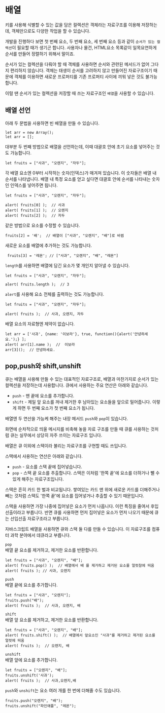 # 배열
키를 사용해 식별할 수 있는 값을 담은 컬렉션은 객체라는 자료구조를 이용해 저장하는데, 객체만으로도 다양한 작업을 할 수 있습니다.   
   
개발을 진행하다 보면 첫 번째 요소, 두 번째 요소, 세 번째 요소 등과 같이 `순서가 있는 컬렉션`이 필요할 때가 생기곤 합니다. 사용자나 물건, HTML요소 목록같이 일목요연하게 순서를 만들어 정렬하기 위해서 말이죠.   
   
순서가 있는 컬렉션을 다뤄야 할 때 객체를 사용하면 순서와 관련된 메서드가 없어 그다지 편리하지 않습니다. 객체는 태생이 순서를 고려하지 않고 만들어진 자료구조이기 때문에 객체를 이용하면 새로운 프로퍼티를 기존 프로퍼티 사이에 끼워 넣은 것도 불가능합니다.   
   
이럴 땐 순서가 있는 컬렉션을 저장할 때 쓰는 자료구조인 `배열`을 사용할 수 있습니다.


## 배열 선언
아래 두 문법을 사용하면 빈 배열을 만들 수 있습니다.
```
let arr = new Array();
let arr = [];
```
대부분 두 번째 방법으로 배열을 선언하는데, 이때 대괄호 안에 초기 요소를 넣어주는 것도 가능합니다.
```
let fruits = ["사과", "오렌지", "자두"];
```
각 배열 요소엔 0부터 시작하는 숫자(인덱스)가 매겨져 있습니다. 이 숫자들은 배열 내 순서를 나타냅니다. 배열 내 특정 요소를 얻고 싶다면 대괄호 안에 순서를 나타내는 숫자인 인덱스를 넣어주면 됩니다.
```
let fruits = ["사과", "오렌지", "자두"];

alert( fruits[0] );  // 사과
alert( fruits[1] );  // 오렌지
alert( fruits[2] );  // 자두
```
같은 방법으로 요소를 수정할 수 있습니다.
```
fruits[2] = '배';  // 배열이 ["사과", "오렌지", "배"]로 바뀜
```
새로운 요소를 배열에 추가하는 것도 가능합니다.
```
 fruits[3] = '레몬'; // ["사과", "오렌지", "배", "레몬"]
```
`length`를 사용하면 배열에 담긴 요소가 몇 개인지 알아낼 수 있습니다.
```
let fruits = ["사과", "오렌지", "자두"];

alert( fruits.length );  // 3
```
`alert`를 사용해 요소 전체를 출력하는 것도 가능합니다.
```
let fruits = ["사과", "오렌지", "자두"];

alert( fruits );  // 사과, 오렌지, 자두
```
배열 요소의 자료형엔 제약이 없습니다.
```
let arr = ['사과', {name: '이보라'}, true, function(){alert('안녕하세요.');} ];
alert( arr[1].name );  //  이보라
arr[3]();  // 안녕하세요.
```


## pop,push와 shift,unshift
큐는 배열을 사용해 만들 수 있는 대표적인 자료구조로, 배열과 마찬가지로 순서가 있는 컬렉션을 저장하는데 사용합니다. 큐에서 사용하는 주요 연산은 아래와 같습니다.
- `push` - 맨 끝에 요소를 추가합니다.
- `shift` - 제일 앞 요소를 꺼내 제거한 후 남아있는 요소들을 앞으로 밀어줍니다. 이렇게 하면 두 번째 요소가 첫 번째 요소가 됩니다.
   
배열엔 두 연산을 가능케 해주는 내장 메서드 `push`와 `pop`이 있습니다.   
   
화면에 순차적으로 띄울 메시지를 비축해 놓을 자료 구조를 만들 때 큐를 사용하는 것처럼 큐는 실무에서 상당히 자주 쓰이는 자료구조 입니다.   
   
배열은 큐 이외에 스택이라 불리는 자료구조를 구현할 때도 쓰입니다.   
   
스택에서 사용하는 연산은 아래와 같습니다.
- `push` - 요소를 스택 끝에 집어넣습니다.
- `pop` - 스택 끝 요소를 추출합니다.
스택은 이처럼 '한쪽 끝'에 요소를 더하거나 뺄 수 있게 해주는 자료구조입니다.   
   
스택은 흔히 카드 한 벌과 비교됩니다. 쌓여있는 카드 맨 위에 새로운 카드를 더해주거나 빼는 것처럼 스택도 '한쪽 끝'에 요소를 집어넣거나 추출할 수 있기 때문입니다.   
   
스택을 사용하면 가장 나중에 집어넣은 요소가 먼저 나옵니다. 이런 특징을 줄여서 후입선출이라고 부릅니다. 반면 큐를 사용하면 먼저 집어넣은 요소가 먼저 나오기 때문에 큐는 선입선출 자료구조라고 부릅니다.   
   
자바스크립트 배열을 사용하면 큐와 스택 둘 다를 만들 수 있습니다. 이 자료구조를 컴퓨터 과학 분야에서 데큐라고 부릅니다.   
   
`pop`   
배열 끝 요소를 제거하고, 제거한 요소를 반환합니다.
```
let fruits = ["사과", "오렌지", "배"];
alert( fruits.pop() );  // 배열에서 배 를 제거하고 제거된 요소를 얼럿참에 띄움
alert( fruits ); // 사과, 오렌지
```
   
`push`   
배열 끝에 요소를 추가합니다.
```
let fruits = ["사과", "오렌지"];
fruits.push("배");
alert( fruits );  // 사과, 오렌지, 배
```
   
`shift`   
배열 앞 요소를 제거하고, 제거한 요소를 반환합니다.
```
let fruits = ["사과", "오렌지", "배"];
alert( fruits.shift() );  // 배열에서 앞요소인 "사과"를 제거하고 제거된 요소를 얼럿에 띄움
alert( fruits );  // 오렌지, 배
```
   
`unshift`   
배열 앞에 요소를 추가합니다.
```
let fruits = ["오렌지", "배"];
fruits.unshift('사과');
alert( fruits );  // 사과,오렌지,배
```
   
`push`와 `unshift`는 요소 여러 개를 한 번에 더해줄 수도 있습니다.
```
fruits.push("오렌지", "배");
fruits.unshift("파인애플", "레몬");
```

